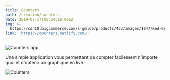 ```yaml
---
title: Counters
path: /creation/counters
date: 2019-07-17T09:54:18.096Z
img: >-
  https://cdn10.bigcommerce.com/s-gmlde/products/453/images/1047/Red-Green__50958.1527787756.1280.1280.jpg?c=2
link: 'https://counters.netlify.com/'
---
```

![Counters app](/img/capture-du-2019-10-06-15-20-48.png "Counters app")

Une simple application vous permettant de compter facilement n'importe quoi et d'obtenir un graphique en live.

![Counters](/img/capture-du-2019-10-03-09-44-40.png "Counters")
